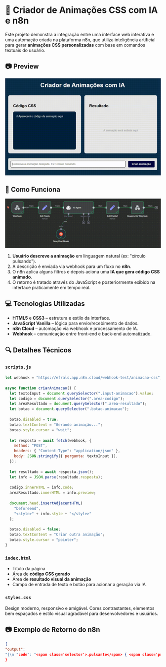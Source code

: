 # 🎨 Criador de Animações CSS com IA e n8n

Este projeto demonstra a integração entre uma interface web interativa e uma automação criada na plataforma n8n, que utiliza inteligência artificial para gerar **animações CSS personalizadas** com base em comandos textuais do usuário.

## 📷 Preview

<img src="assets/images/preview-animacoes.gif" alt="Preview Animações" width="910"/>

## 🧠 Como Funciona

<img src="assets/images/preview-n8n.gif" alt="Preview n8n" width="910"/>

1. **Usuário descreve a animação** em linguagem natural (ex: "círculo pulsando").
2. A descrição é enviada via webhook para um fluxo no **n8n**.
3. O n8n aplica alguns filtros e depois aciona uma **IA que gera código CSS animado**.
4. O retorno é tratado através do JavaScript e posteriormente exibido na interface praticamente em tempo real.

## 💻 Tecnologias Utilizadas

- **HTML5** e **CSS3** – estrutura e estilo da interface.
- **JavaScript Vanilla** – lógica para envio/recebimento de dados.
- **n8n Cloud** – automação via webhook e processamento de IA.
- **Webhook** – comunicação entre front-end e back-end automatizado.

## 🔍 Detalhes Técnicos

### `scripts.js`

```javascript
let webhook = "https://efrals.app.n8n.cloud/webhook-test/animacao-css";

async function criarAnimacao() {
  let textoInput = document.querySelector(".input-animacao").value;
  let codigo = document.querySelector(".area-codigo");
  let areaResultado = document.querySelector(".area-resultado");
  let botao = document.querySelector(".botao-animacao");

  botao.disabled = true;
  botao.textContent = "Gerando animação...";
  botao.style.cursor = "wait";

  let resposta = await fetch(webhook, {
    method: "POST",
    headers: { "Content-Type": "application/json" },
    body: JSON.stringify({ pergunta: textoInput }),
  });

  let resultado = await resposta.json();
  let info = JSON.parse(resultado.resposta);

  codigo.innerHTML = info.code;
  areaResultado.innerHTML = info.preview;

  document.head.insertAdjacentHTML(
    "beforeend",
    "<style>" + info.style + "</style>"
  );

  botao.disabled = false;
  botao.textContent = "Criar outra animação";
  botao.style.cursor = "pointer";
}
```

### `index.html`

- Título da página
- Área de **código CSS gerado**
- Área de **resultado visual da animação**
- Campo de entrada de texto e botão para acionar a geração via IA

### `styles.css`

Design moderno, responsivo e amigável. Cores contrastantes, elementos bem espaçados e estilo visual agradável para desenvolvedores e usuários.

## 📷 Exemplo de Retorno do n8n

```json
{
"output":
"{\n "code": "<span class='selector'>.pulsante</span> { <span class='property'>width</span>: <span class='value'>100px</span>; <span class='property'>height</span>: <span class='value'>100px</span>; <span class='property'>background</span>: <span class='value'>#ff69b4</span>; <span class='property'>border-radius</span>: <span class='value'>50%</span>; <span class='property'>animation</span>: <span class='value'>pulsar 1s infinite</span>; }\n<span class='selector'>@keyframes</span> <span class='value'>pulsar</span>\n{ <span class='property'>0%</span> { <span class='property'>transform</span>: <span\nclass='value'>scale(1)</span>; } <span class='property'>50%</span> { <span\nclass='property'>transform</span>: <span class='value'>scale(1.2)</span>; }\n<span class='property'>100%</span> { <span class='property'>transform</span>:\n<span class='value'>scale(1)</span>; } }",\n "preview": "<div class='pulsante'></div>",\n "style": ".pulsante { width: 100px; height: 100px; background: #ff69b4; border-radius: 50%; animation: pulsar 1s infinite; } @keyframes pulsar { 0% { transform: scale(1); } 50% { transform: scale(1.2); } 100% { transform: scale(1); } }"\n}"
}
```
